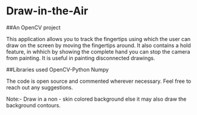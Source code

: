 # Draw-in-the-Air

##An OpenCV project

This application allows you to track the fingertips using which the user can draw on the screen by moving the fingertips around. It also contains a hold feature, in whhich by showing the complete hand you can stop the camera from painting. It is useful in painting disconnected drawings.

##Libraries used
OpenCV-Python
Numpy

The code is open source and commented wherever necessary. Feel free to reach out any suggestions.

Note:- Draw in a non - skin colored background else it may also draw the background contours.
